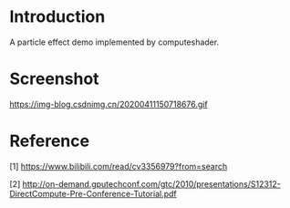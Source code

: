 
# Introduction

A particle effect demo implemented by computeshader.

# Screenshot

https://img-blog.csdnimg.cn/20200411150718676.gif

# Reference

[1] https://www.bilibili.com/read/cv3356979?from=search

[2] http://on-demand.gputechconf.com/gtc/2010/presentations/S12312-DirectCompute-Pre-Conference-Tutorial.pdf
